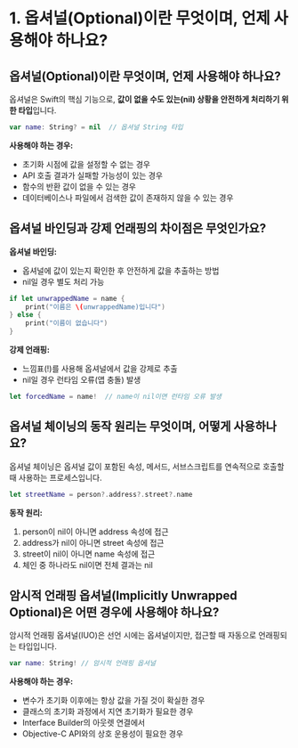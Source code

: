 # 1. 옵셔널(Optional)이란 무엇이며, 언제 사용해야 하나요?

## 옵셔널(Optional)이란 무엇이며, 언제 사용해야 하나요?

옵셔널은 Swift의 핵심 기능으로, **값이 없을 수도 있는(nil) 상황을 안전하게 처리하기 위한 타입**입니다.

```swift
var name: String? = nil  // 옵셔널 String 타입
```

**사용해야 하는 경우:**

- 초기화 시점에 값을 설정할 수 없는 경우
- API 호출 결과가 실패할 가능성이 있는 경우
- 함수의 반환 값이 없을 수 있는 경우
- 데이터베이스나 파일에서 검색한 값이 존재하지 않을 수 있는 경우

## 옵셔널 바인딩과 강제 언래핑의 차이점은 무엇인가요?

**옵셔널 바인딩:**

- 옵셔널에 값이 있는지 확인한 후 안전하게 값을 추출하는 방법
- nil일 경우 별도 처리 가능

```swift
if let unwrappedName = name {
    print("이름은 \(unwrappedName)입니다")
} else {
    print("이름이 없습니다")
}
```

**강제 언래핑:**

- 느낌표(!)를 사용해 옵셔널에서 값을 강제로 추출
- nil일 경우 런타임 오류(앱 충돌) 발생

```swift
let forcedName = name!  // name이 nil이면 런타임 오류 발생
```

## 옵셔널 체이닝의 동작 원리는 무엇이며, 어떻게 사용하나요?

옵셔널 체이닝은 옵셔널 값이 포함된 속성, 메서드, 서브스크립트를 연속적으로 호출할 때 사용하는 프로세스입니다.

```swift
let streetName = person?.address?.street?.name
```

**동작 원리:**

1. person이 nil이 아니면 address 속성에 접근
2. address가 nil이 아니면 street 속성에 접근
3. street이 nil이 아니면 name 속성에 접근
4. 체인 중 하나라도 nil이면 전체 결과는 nil

## 암시적 언래핑 옵셔널(Implicitly Unwrapped Optional)은 어떤 경우에 사용해야 하나요?

암시적 언래핑 옵셔널(IUO)은 선언 시에는 옵셔널이지만, 접근할 때 자동으로 언래핑되는 타입입니다.

```swift
var name: String! // 암시적 언래핑 옵셔널
```

**사용해야 하는 경우:**

- 변수가 초기화 이후에는 항상 값을 가질 것이 확실한 경우
- 클래스의 초기화 과정에서 지연 초기화가 필요한 경우
- Interface Builder의 아웃렛 연결에서
- Objective-C API와의 상호 운용성이 필요한 경우
